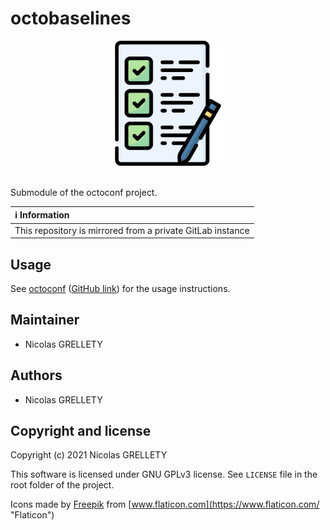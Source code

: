 # octobaselines

<p align="center">
  <img width="200" height="200" src="resources/logo.png">
  <br/><br/>
</p>

Submodule of the octoconf project.

| :information_source: Information |
|:-------------------------------------------------------------|
| This repository is mirrored from a private GitLab instance |

## Usage

See [octoconf](https://gitlab.internal.lan/octo-project/octoconf "octoconf") ([GitHub link](https://github.com/nillyr/octoconf)) for the usage instructions.

## Maintainer

- Nicolas GRELLETY

## Authors

- Nicolas GRELLETY

## Copyright and license

Copyright (c) 2021 Nicolas GRELLETY

This software is licensed under GNU GPLv3 license. See `LICENSE` file in the root folder of the project.

Icons made by [Freepik](https://www.freepik.com "Freepik") from [www.flaticon.com](https://www.flaticon.com/ "Flaticon")
